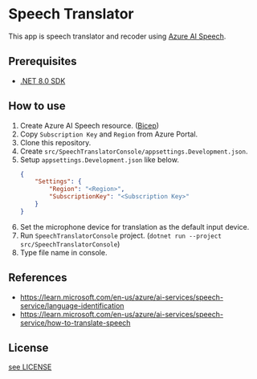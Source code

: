 # Speech Translator
This app is speech translator and recoder using [Azure AI Speech](https://azure.microsoft.com/en-us/products/ai-services/ai-speech).

## Prerequisites

- [.NET 8.0 SDK](https://dot.net/download)

## How to use

1. Create Azure AI Speech resource. ([Bicep](./infra/main.bicep))
2. Copy `Subscription Key` and `Region` from Azure Portal.
3. Clone this repository.
4. Create `src/SpeechTranslatorConsole/appsettings.Development.json`.
5. Setup `appsettings.Development.json` like below.
    ```json
    {
        "Settings": {
            "Region": "<Region>",
            "SubscriptionKey": "<Subscription Key>"
        }
    }
    ```
6. Set the microphone device for translation as the default input device.
7. Run `SpeechTranslatorConsole` project. (`dotnet run --project src/SpeechTranslatorConsole`)
8. Type file name in console.

## References

- https://learn.microsoft.com/en-us/azure/ai-services/speech-service/language-identification
- https://learn.microsoft.com/en-us/azure/ai-services/speech-service/how-to-translate-speech

## License

[see LICENSE](./LICENSE)

